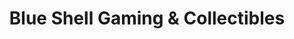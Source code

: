 ---
title: "Blue Shell Gaming & Collectibles"
url: /fresno/blue-shell-gaming-and-collectibles-west-figarden-drive/
shop: collector
---